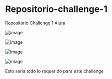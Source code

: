 # Repositorio-challenge-1
Repositorio Challenge 1 Alura

![image](https://user-images.githubusercontent.com/120996924/209453028-a3f1340a-159e-47a9-a6c7-c81666b0118f.png)

![image](https://user-images.githubusercontent.com/120996924/209453043-698013c1-0a61-4a88-af7e-c991e895c49c.png)

![image](https://user-images.githubusercontent.com/120996924/209453053-a3a15afa-8861-4c9a-a6f7-bd25bbe4fce8.png)

![image](https://user-images.githubusercontent.com/120996924/209453059-73634795-aaf6-46bc-a126-8c2d5fc07f40.png)

<p>Esto seria todo lo requerido para este challenge</p>
